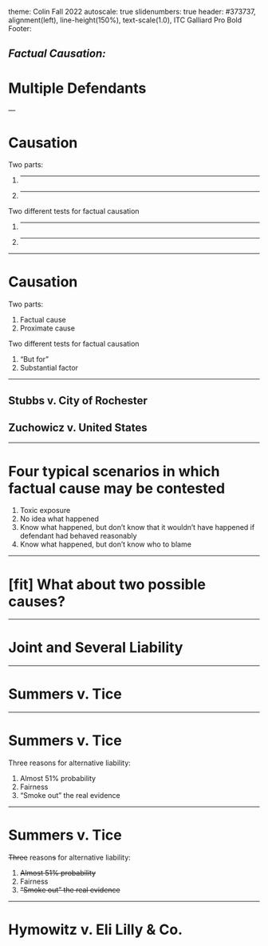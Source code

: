 theme: Colin Fall 2022
autoscale: true
slidenumbers: true
header: #373737, alignment(left), line-height(150%), text-scale(1.0), ITC Galliard Pro Bold
Footer:

## _Factual Causation:_
# Multiple Defendants

—


# Causation

Two parts:
1. _____________
2. _____________

Two different tests for factual causation
1. _____________
2. _____________

---

# Causation

Two parts:
1. Factual cause
2. Proximate cause

Two different tests for factual causation
1. “But for”
2. Substantial factor

---


## Stubbs v. City of Rochester

## Zuchowicz v. United States

---

# Four typical scenarios in which factual cause may be contested

1. Toxic exposure
2. No idea what happened
3. Know what happened, but don’t know that it wouldn’t have happened if defendant had behaved reasonably
4. Know what happened, but don’t know who to blame

---

# [fit] What about two possible causes?

- - -

# Joint and Several Liability

---

# Summers v. Tice

---

# Summers v. Tice

Three reasons for alternative liability:
1. Almost 51% probability
2. Fairness
3. “Smoke out” the real evidence

---

# Summers v. Tice

~~Three~~ reason~~s~~ for alternative liability:
1. ~~Almost 51% probability~~
2. Fairness
3. ~~“Smoke out” the real evidence~~

---

# Hymowitz v. Eli Lilly & Co.


